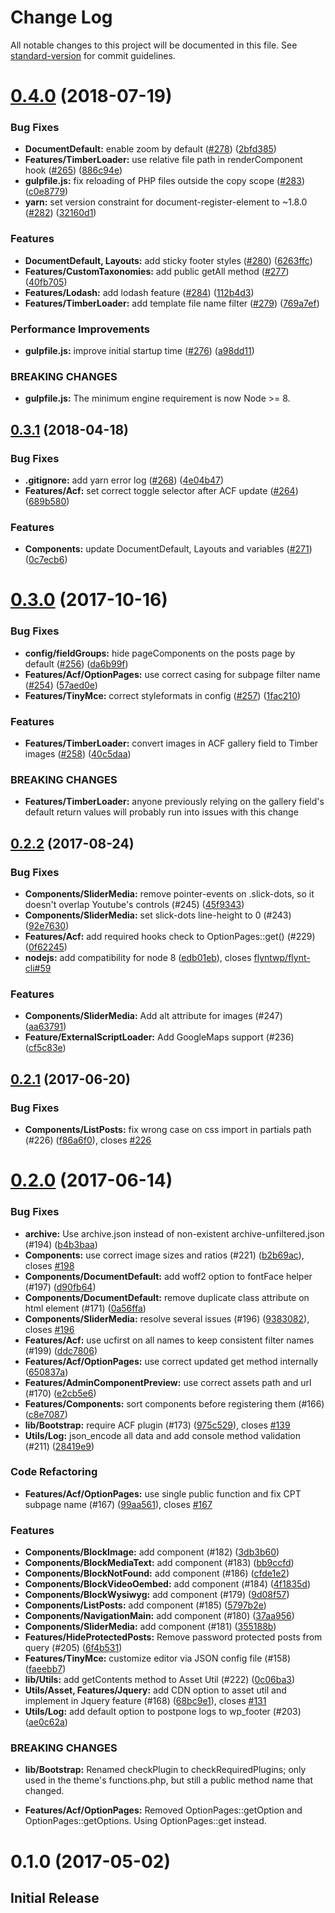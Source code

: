 # Change Log

All notable changes to this project will be documented in this file. See [standard-version](https://github.com/conventional-changelog/standard-version) for commit guidelines.

<a name="0.4.0"></a>
# [0.4.0](https://github.com/flyntwp/flynt-starter-theme/compare/v0.3.1...v0.4.0) (2018-07-19)


### Bug Fixes

* **DocumentDefault:** enable zoom by default ([#278](https://github.com/flyntwp/flynt-starter-theme/issues/278)) ([2bfd385](https://github.com/flyntwp/flynt-starter-theme/commit/2bfd385))
* **Features/TimberLoader:** use relative file path in renderComponent hook ([#265](https://github.com/flyntwp/flynt-starter-theme/issues/265)) ([886c94e](https://github.com/flyntwp/flynt-starter-theme/commit/886c94e))
* **gulpfile.js:** fix reloading of PHP files outside the copy scope ([#283](https://github.com/flyntwp/flynt-starter-theme/issues/283)) ([c0e8779](https://github.com/flyntwp/flynt-starter-theme/commit/c0e8779))
* **yarn:** set version constraint for document-register-element to ~1.8.0 ([#282](https://github.com/flyntwp/flynt-starter-theme/issues/282)) ([32160d1](https://github.com/flyntwp/flynt-starter-theme/commit/32160d1))


### Features

* **DocumentDefault, Layouts:** add sticky footer styles ([#280](https://github.com/flyntwp/flynt-starter-theme/issues/280)) ([6263ffc](https://github.com/flyntwp/flynt-starter-theme/commit/6263ffc))
* **Features/CustomTaxonomies:** add public getAll method ([#277](https://github.com/flyntwp/flynt-starter-theme/issues/277)) ([40fb705](https://github.com/flyntwp/flynt-starter-theme/commit/40fb705))
* **Features/Lodash:** add lodash feature ([#284](https://github.com/flyntwp/flynt-starter-theme/issues/284)) ([112b4d3](https://github.com/flyntwp/flynt-starter-theme/commit/112b4d3))
* **Features/TimberLoader:** add template file name filter ([#279](https://github.com/flyntwp/flynt-starter-theme/issues/279)) ([769a7ef](https://github.com/flyntwp/flynt-starter-theme/commit/769a7ef))


### Performance Improvements

* **gulpfile.js:** improve initial startup time ([#276](https://github.com/flyntwp/flynt-starter-theme/issues/276)) ([a98dd11](https://github.com/flyntwp/flynt-starter-theme/commit/a98dd11))


### BREAKING CHANGES

* **gulpfile.js:** The minimum engine requirement is now Node >= 8.



<a name="0.3.1"></a>
## [0.3.1](https://github.com/flyntwp/flynt-starter-theme/compare/v0.3.0...v0.3.1) (2018-04-18)


### Bug Fixes

* **.gitignore:** add yarn error log ([#268](https://github.com/flyntwp/flynt-starter-theme/issues/268)) ([4e04b47](https://github.com/flyntwp/flynt-starter-theme/commit/4e04b47))
* **Features/Acf:** set correct toggle selector after ACF update ([#264](https://github.com/flyntwp/flynt-starter-theme/issues/264)) ([689b580](https://github.com/flyntwp/flynt-starter-theme/commit/689b580))


### Features

* **Components:** update DocumentDefault, Layouts and variables ([#271](https://github.com/flyntwp/flynt-starter-theme/issues/271)) ([0c7ecb6](https://github.com/flyntwp/flynt-starter-theme/commit/0c7ecb6))



<a name="0.3.0"></a>
# [0.3.0](https://github.com/flyntwp/flynt-starter-theme/compare/v0.2.2...v0.3.0) (2017-10-16)


### Bug Fixes

* **config/fieldGroups:** hide pageComponents on the posts page by default ([#256](https://github.com/flyntwp/flynt-starter-theme/issues/256)) ([da6b99f](https://github.com/flyntwp/flynt-starter-theme/commit/da6b99f))
* **Features/Acf/OptionPages:** use correct casing for subpage filter name ([#254](https://github.com/flyntwp/flynt-starter-theme/issues/254)) ([57aed0e](https://github.com/flyntwp/flynt-starter-theme/commit/57aed0e))
* **Features/TinyMce:** correct styleformats in config ([#257](https://github.com/flyntwp/flynt-starter-theme/issues/257)) ([1fac210](https://github.com/flyntwp/flynt-starter-theme/commit/1fac210))


### Features

* **Features/TimberLoader:** convert images in ACF gallery field to Timber images ([#258](https://github.com/flyntwp/flynt-starter-theme/issues/258)) ([40c5daa](https://github.com/flyntwp/flynt-starter-theme/commit/40c5daa))


### BREAKING CHANGES

* **Features/TimberLoader:** anyone previously relying on the gallery field's default return values will
probably run into issues with this change



<a name="0.2.2"></a>
## [0.2.2](https://github.com/flyntwp/flynt-starter-theme/compare/v0.2.1...v0.2.2) (2017-08-24)


### Bug Fixes

* **Components/SliderMedia:** remove pointer-events on .slick-dots, so it doesn't overlap Youtube's controls (#245) ([45f9343](https://github.com/flyntwp/flynt-starter-theme/commit/45f9343))
* **Components/SliderMedia:** set slick-dots line-height to 0 (#243) ([92e7630](https://github.com/flyntwp/flynt-starter-theme/commit/92e7630))
* **Features/Acf:** add required hooks check to OptionPages::get() (#229) ([0f62245](https://github.com/flyntwp/flynt-starter-theme/commit/0f62245))
* **nodejs:** add compatibility for node 8 ([edb01eb](https://github.com/flyntwp/flynt-starter-theme/commit/edb01eb)), closes [flyntwp/flynt-cli#59](https://github.com/flyntwp/flynt-cli/issues/59)


### Features

* **Components/SliderMedia:** Add alt attribute for images (#247) ([aa63791](https://github.com/flyntwp/flynt-starter-theme/commit/aa63791))
* **Feature/ExternalScriptLoader:** Add GoogleMaps support (#236) ([cf5c83e](https://github.com/flyntwp/flynt-starter-theme/commit/cf5c83e))



<a name="0.2.1"></a>
## [0.2.1](https://github.com/flyntwp/flynt-starter-theme/compare/v0.2.0...v0.2.1) (2017-06-20)


### Bug Fixes

* **Components/ListPosts:** fix wrong case on css import in partials path (#226) ([f86a6f0](https://github.com/flyntwp/flynt-starter-theme/commit/f86a6f0)), closes [#226](https://github.com/flyntwp/flynt-starter-theme/issues/226)



<a name="0.2.0"></a>
# [0.2.0](https://github.com/flyntwp/flynt-starter-theme/compare/v0.1.0...v0.2.0) (2017-06-14)


### Bug Fixes

* **archive:** Use archive.json instead of non-existent archive-unfiltered.json (#194) ([b4b3baa](https://github.com/flyntwp/flynt-starter-theme/commit/b4b3baa))
* **Components:** use correct image sizes and ratios (#221) ([b2b69ac](https://github.com/flyntwp/flynt-starter-theme/commit/b2b69ac)), closes [#198](https://github.com/flyntwp/flynt-starter-theme/issues/198)
* **Components/DocumentDefault:** add woff2 option to fontFace helper (#197) ([d90fb64](https://github.com/flyntwp/flynt-starter-theme/commit/d90fb64))
* **Components/DocumentDefault:** remove duplicate class attribute on html element (#171) ([0a56ffa](https://github.com/flyntwp/flynt-starter-theme/commit/0a56ffa))
* **Components/SliderMedia:** resolve several issues (#196) ([9383082](https://github.com/flyntwp/flynt-starter-theme/commit/9383082)), closes [#196](https://github.com/flyntwp/flynt-starter-theme/issues/196)
* **Features/Acf:** use ucfirst on all names to keep consistent filter names (#199) ([ddc7806](https://github.com/flyntwp/flynt-starter-theme/commit/ddc7806))
* **Features/Acf/OptionPages:** use correct updated get method internally ([650837a](https://github.com/flyntwp/flynt-starter-theme/commit/650837a))
* **Features/AdminComponentPreview:** use correct assets path and url (#170) ([e2cb5e6](https://github.com/flyntwp/flynt-starter-theme/commit/e2cb5e6))
* **Features/Components:** sort components before registering them (#166) ([c8e7087](https://github.com/flyntwp/flynt-starter-theme/commit/c8e7087))
* **lib/Bootstrap:** require ACF plugin (#173) ([975c529](https://github.com/flyntwp/flynt-starter-theme/commit/975c529)), closes [#139](https://github.com/flyntwp/flynt-starter-theme/issues/139)
* **Utils/Log:** json_encode all data and add console method validation (#211) ([28419e9](https://github.com/flyntwp/flynt-starter-theme/commit/28419e9))


### Code Refactoring

* **Features/Acf/OptionPages:** use single public function and fix CPT subpage name (#167) ([99aa561](https://github.com/flyntwp/flynt-starter-theme/commit/99aa561)), closes [#167](https://github.com/flyntwp/flynt-starter-theme/issues/167)


### Features

* **Components/BlockImage:** add component (#182) ([3db3b60](https://github.com/flyntwp/flynt-starter-theme/commit/3db3b60))
* **Components/BlockMediaText:** add component (#183) ([bb9ccfd](https://github.com/flyntwp/flynt-starter-theme/commit/bb9ccfd))
* **Components/BlockNotFound:** add component (#186) ([cfde1e2](https://github.com/flyntwp/flynt-starter-theme/commit/cfde1e2))
* **Components/BlockVideoOembed:** add component (#184) ([4f1835d](https://github.com/flyntwp/flynt-starter-theme/commit/4f1835d))
* **Components/BlockWysiwyg:** add component (#179) ([9d08f57](https://github.com/flyntwp/flynt-starter-theme/commit/9d08f57))
* **Components/ListPosts:** add component (#185) ([5797b2e](https://github.com/flyntwp/flynt-starter-theme/commit/5797b2e))
* **Components/NavigationMain:** add component (#180) ([37aa956](https://github.com/flyntwp/flynt-starter-theme/commit/37aa956))
* **Components/SliderMedia:** add component (#181) ([355188b](https://github.com/flyntwp/flynt-starter-theme/commit/355188b))
* **Features/HideProtectedPosts:** Remove password protected posts from query (#205) ([6f4b531](https://github.com/flyntwp/flynt-starter-theme/commit/6f4b531))
* **Features/TinyMce:** customize editor via JSON config file (#158) ([faeebb7](https://github.com/flyntwp/flynt-starter-theme/commit/faeebb7))
* **lib/Utils:** add getContents method to Asset Util (#222) ([0c06ba3](https://github.com/flyntwp/flynt-starter-theme/commit/0c06ba3))
* **Utils/Asset, Features/Jquery:** add CDN option to asset util and implement in Jquery feature (#168) ([68bc9e1](https://github.com/flyntwp/flynt-starter-theme/commit/68bc9e1)), closes [#131](https://github.com/flyntwp/flynt-starter-theme/issues/131)
* **Utils/Log:** add default option to postpone logs to wp_footer (#203) ([ae0c62a](https://github.com/flyntwp/flynt-starter-theme/commit/ae0c62a))


### BREAKING CHANGES

* **lib/Bootstrap:** Renamed checkPlugin to checkRequiredPlugins; only used in the theme's functions.php, but still a public method name that changed.

* **Features/Acf/OptionPages:** Removed OptionPages::getOption and OptionPages::getOptions. Using OptionPages::get instead.



<a name="0.1.0"></a>
# 0.1.0 (2017-05-02)


## Initial Release
